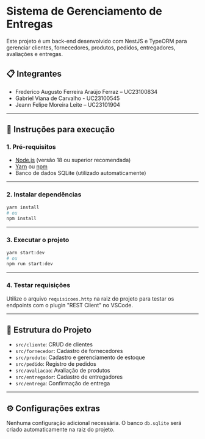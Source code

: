 # Sistema de Gerenciamento de Entregas

Este projeto é um back-end desenvolvido com NestJS e TypeORM para gerenciar clientes, fornecedores, produtos, pedidos, entregadores, avaliações e entregas.

## 📋 Integrantes

- Frederico Augusto Ferreira Araújo Ferraz – UC23100834  
- Gabriel Viana de Carvalho - UC23100545
- Jeann Felipe Moreira Leite – UC23101904

---

## 🚀 Instruções para execução

### 1. Pré-requisitos

- [Node.js](https://nodejs.org/) (versão 18 ou superior recomendada)  
- [Yarn](https://yarnpkg.com/) ou [npm](https://www.npmjs.com/)  
- Banco de dados SQLite (utilizado automaticamente)

---

### 2. Instalar dependências

```bash
yarn install
# ou
npm install
```

---

### 3. Executar o projeto

```bash
yarn start:dev
# ou
npm run start:dev
```

---

### 4. Testar requisições

Utilize o arquivo `requisicoes.http` na raiz do projeto para testar os endpoints com o plugin "REST Client" no VSCode.

---

## 🧱 Estrutura do Projeto

- `src/cliente`: CRUD de clientes  
- `src/fornecedor`: Cadastro de fornecedores  
- `src/produto`: Cadastro e gerenciamento de estoque  
- `src/pedido`: Registro de pedidos  
- `src/avaliacao`: Avaliação de produtos  
- `src/entregador`: Cadastro de entregadores  
- `src/entrega`: Confirmação de entrega

---

## ⚙️ Configurações extras

Nenhuma configuração adicional necessária. O banco `db.sqlite` será criado automaticamente na raiz do projeto.
